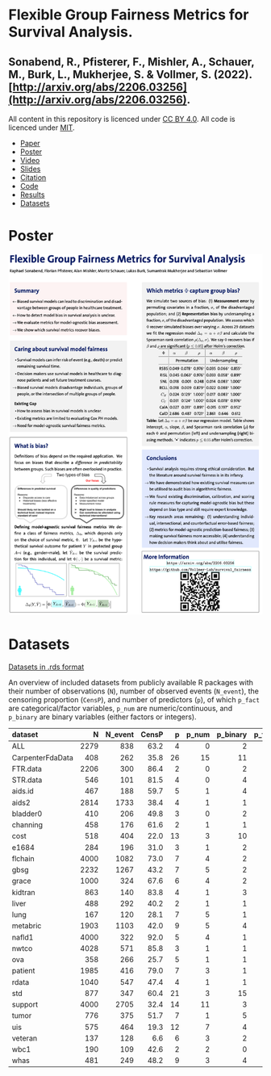 # Flexible Group Fairness Metrics for Survival Analysis. 
## Sonabend, R., Pfisterer, F., Mishler, A., Schauer, M., Burk, L., Mukherjee, S. & Vollmer, S. (2022). [http://arxiv.org/abs/2206.03256](http://arxiv.org/abs/2206.03256). 

All content in this repository is licenced under [CC BY 4.0](https://creativecommons.org/licenses/by/4.0/). All code is licenced under [MIT](https://github.com/Vollmer-Lab/survival_fairness/blob/main/LICENSE).

* [Paper](http://arxiv.org/abs/2206.03256)
* [Poster](#poster)
* [Video](https://youtu.be/Cte0R-8GDtw)
* [Slides](https://github.com/Vollmer-Lab/survival_fairness/blob/main/survival_fairness.pptx)
* [Citation](https://github.com/Vollmer-Lab/survival_fairness/blob/main/CITATION)
* [Code](https://github.com/Vollmer-Lab/survival_fairness/tree/main/code)
* [Results](https://github.com/Vollmer-Lab/survival_fairness/tree/main/results)
* [Datasets](#datasets)


# Poster

![Poster](poster.png)


# Datasets

[Datasets in .rds format](https://github.com/Vollmer-Lab/survival_fairness/tree/main/code/data)

An overview of included datasets from publicly available R packages with their
number of observations (`N`), number of observed events (`N_event`), the censoring proportion (`CensP`), 
and number of predictors (`p`), of which `p_fact` are categorical/factor variables, `p_num` are numeric/continuous, 
and `p_binary` are binary variables (either factors or integers).


|dataset          |    N| N_event| CensP|  p| p_num| p_binary| p_fact|
|:----------------|----:|-------:|-----:|--:|-----:|--------:|------:|
|ALL              | 2279|     838|  63.2|  4|     0|        2|      2|
|CarpenterFdaData |  408|     262|  35.8| 26|    15|       11|      0|
|FTR.data         | 2206|     300|  86.4|  2|     0|        2|      0|
|STR.data         |  546|     101|  81.5|  4|     0|        4|      0|
|aids.id          |  467|     188|  59.7|  5|     1|        4|      0|
|aids2            | 2814|    1733|  38.4|  4|     1|        1|      2|
|bladder0         |  410|     206|  49.8|  3|     0|        2|      1|
|channing         |  458|     176|  61.6|  2|     1|        1|      0|
|cost             |  518|     404|  22.0| 13|     3|       10|      0|
|e1684            |  284|     196|  31.0|  3|     1|        2|      0|
|flchain          | 4000|    1082|  73.0|  7|     4|        2|      1|
|gbsg             | 2232|    1267|  43.2|  7|     5|        2|      0|
|grace            | 1000|     324|  67.6|  6|     4|        2|      0|
|kidtran          |  863|     140|  83.8|  4|     1|        3|      0|
|liver            |  488|     292|  40.2|  2|     1|        1|      0|
|lung             |  167|     120|  28.1|  7|     5|        1|      1|
|metabric         | 1903|    1103|  42.0|  9|     5|        4|      0|
|nafld1           | 4000|     322|  92.0|  5|     4|        1|      0|
|nwtco            | 4028|     571|  85.8|  3|     1|        1|      1|
|ova              |  358|     266|  25.7|  5|     1|        1|      3|
|patient          | 1985|     416|  79.0|  7|     3|        1|      3|
|rdata            | 1040|     547|  47.4|  4|     1|        1|      2|
|std              |  877|     347|  60.4| 21|     3|       15|      3|
|support          | 4000|    2705|  32.4| 14|    11|        3|      0|
|tumor            |  776|     375|  51.7|  7|     1|        5|      1|
|uis              |  575|     464|  19.3| 12|     7|        4|      1|
|veteran          |  137|     128|   6.6|  6|     3|        2|      1|
|wbc1             |  190|     109|  42.6|  2|     2|        0|      0|
|whas             |  481|     249|  48.2|  9|     3|        4|      2|
